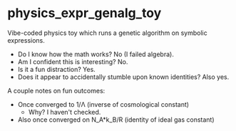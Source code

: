 # physics_expr_genalg_toy

Vibe-coded physics toy which runs a genetic algorithm on symbolic expressions.

- Do I know how the math works? No (I failed algebra).
- Am I confident this is interesting? No.
- Is it a fun distraction? Yes.
- Does it appear to accidentally stumble upon known identities? Also yes.

A couple notes on fun outcomes:

- Once converged to 1/Λ (inverse of cosmological constant)
  - Why? I haven't checked.
- Also once converged on N_A*k_B/R (identity of ideal gas constant)
